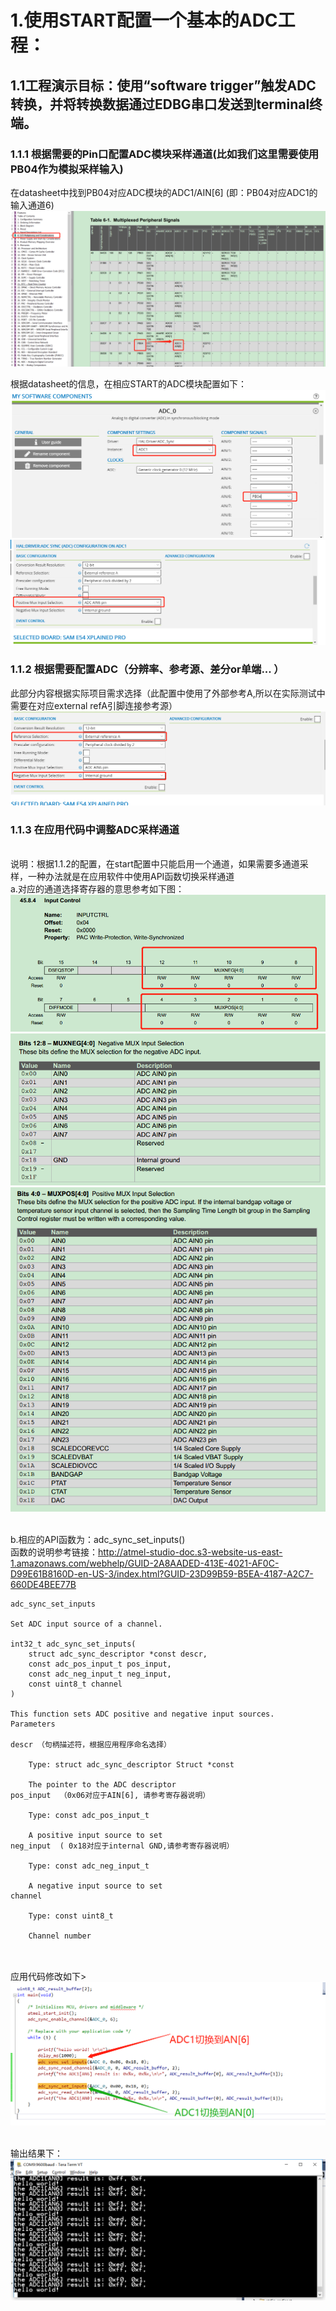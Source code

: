 # 1.使用START配置一个基本的ADC工程：
## 1.1工程演示目标：使用“software trigger”触发ADC转换，并将转换数据通过EDBG串口发送到terminal终端。
### 1.1.1 根据需要的Pin口配置ADC模块采样通道(比如我们这里需要使用PB04作为模拟采样输入)
在datasheet中找到PB04对应ADC模块的ADC1/AIN[6] (即：PB04对应ADC1的输入通道6)
![image](https://github.com/yuchengstudio/cortex-M/blob/master/cortex-M4/SAME54/picture_resouce/SAME54_ADC_001.png)

根据datasheet的信息，在相应START的ADC模块配置如下：
![image](https://github.com/yuchengstudio/cortex-M/blob/master/cortex-M4/SAME54/picture_resouce/SAME54_ADC_002.png)
![image](https://github.com/yuchengstudio/cortex-M/blob/master/cortex-M4/SAME54/picture_resouce/SAME54_ADC_003.png)

### 1.1.2 根据需要配置ADC（分辨率、参考源、差分or单端... ）
此部分内容根据实际项目需求选择（此配置中使用了外部参考A,所以在实际测试中需要在对应external refA引脚连接参考源）
![image](https://github.com/yuchengstudio/cortex-M/blob/master/cortex-M4/SAME54/picture_resouce/SAME54_ADC_004.png)


### 1.1.3 在应用代码中调整ADC采样通道
<br/>说明：根据1.1.2的配置，在start配置中只能启用一个通道，如果需要多通道采样，一种办法就是在应用软件中使用API函数切换采样通道
<br/>a.对应的通道选择寄存器的意思参考如下图：
![image](https://github.com/yuchengstudio/cortex-M/blob/master/cortex-M4/SAME54/picture_resouce/SAME54_ADC_005.png)
![image](https://github.com/yuchengstudio/cortex-M/blob/master/cortex-M4/SAME54/picture_resouce/SAME54_ADC_006.png)
![image](https://github.com/yuchengstudio/cortex-M/blob/master/cortex-M4/SAME54/picture_resouce/SAME54_ADC_007.png)

<br/>b.相应的API函数为：adc_sync_set_inputs()
<br/>函数的说明参考链接：http://atmel-studio-doc.s3-website-us-east-1.amazonaws.com/webhelp/GUID-2A8AADED-413E-4021-AF0C-D99E61B8160D-en-US-3/index.html?GUID-23D99B59-B5EA-4187-A2C7-660DE4BEE77B
```
adc_sync_set_inputs

Set ADC input source of a channel.

int32_t adc_sync_set_inputs(
    struct adc_sync_descriptor *const descr,
    const adc_pos_input_t pos_input,
    const adc_neg_input_t neg_input,
    const uint8_t channel
)

This function sets ADC positive and negative input sources.
Parameters

descr （句柄描述符，根据应用程序命名选择）

    Type: struct adc_sync_descriptor Struct *const

    The pointer to the ADC descriptor
pos_input  （0x06对应于AIN[6], 请参考寄存器说明）

    Type: const adc_pos_input_t

    A positive input source to set
neg_input  ( 0x18对应于internal GND,请参考寄存器说明）

    Type: const adc_neg_input_t

    A negative input source to set
channel

    Type: const uint8_t

    Channel number


```
<br/>应用代码修改如下>
![image](https://github.com/yuchengstudio/cortex-M/blob/master/cortex-M4/SAME54/picture_resouce/SAME54_ADC_008.png)

<br/>输出结果下：
![image](https://github.com/yuchengstudio/cortex-M/blob/master/cortex-M4/SAME54/picture_resouce/SAME54_ADC_009.png)



